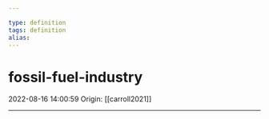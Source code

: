 ```yaml
---

type: definition
tags: definition
alias:
---
```


# fossil-fuel-industry

2022-08-16 14:00:59
Origin: [[carroll2021]]

---
